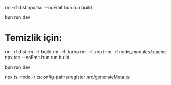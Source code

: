 rm -rf dist
npx tsc --noEmit
bun run build

bun run dev





# Temizlik için:
rm -rf dist
rm -rf build
rm -rf .turbo
rm -rf .next
rm -rf node_modules/.cache
npx tsc --noEmit
bun run build

bun run dev


npx ts-node -r tsconfig-paths/register src/generateMeta.ts